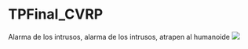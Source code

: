 # TPFinal_CVRP
Alarma de los intrusos, alarma de los intrusos, atrapen al humanoide
<img src="https://i0.wp.com/www.malditonerd.com/wp-content/uploads/2011/02/simpsons-nerds.jpg">
